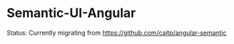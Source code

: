 Semantic-UI-Angular
===================

Status: Currently migrating from https://github.com/caitp/angular-semantic
